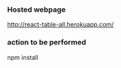 ### Hosted webpage
http://react-table-all.herokuapp.com/

### action to be performed
npm install
































